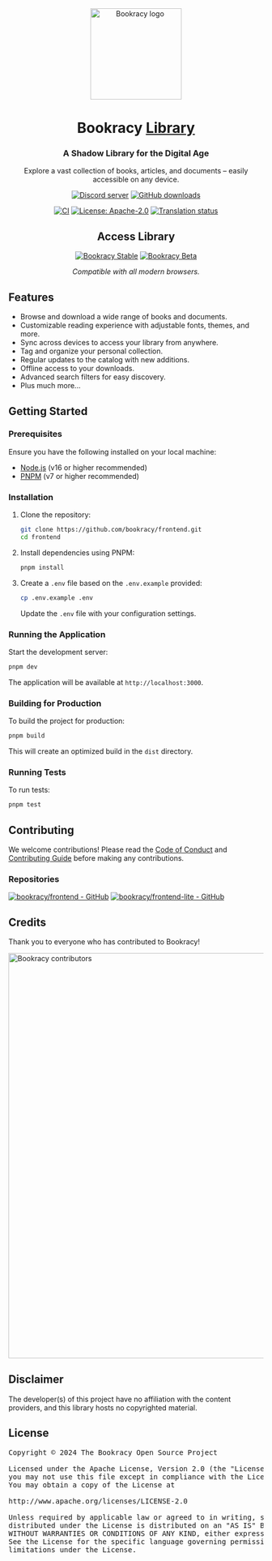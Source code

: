 <div align="center">

<a href="https://bookracy.org">
    <img src="https://lite.bookracy.org/assets/images/banner-logo.png" alt="Bookracy logo" title="Bookracy logo" width="180"/>
</a>

# Bookracy [Library](https://bookracy.org)

### A Shadow Library for the Digital Age

Explore a vast collection of books, articles, and documents – easily accessible on any device.

[![Discord server](https://img.shields.io/discord/1195734228319617024.svg?label=&labelColor=6A7EC2&color=7389D8&logo=discord&logoColor=FFFFFF)](https://discord.gg/bookracy)
[![GitHub downloads](https://img.shields.io/github/downloads/bookracy/frontend/total?label=downloads&labelColor=27303D&color=0D1117&logo=github&logoColor=FFFFFF&style=flat)](https://github.com/bookracy/frontend/releases)

[![CI](https://img.shields.io/github/actions/workflow/status/bookracy/frontend/build_push.yml?labelColor=27303D)](https://github.com/bookracy/frontend/actions/workflows/build_push.yml)
[![License: Apache-2.0](https://img.shields.io/github/license/bookracy/frontend?labelColor=27303D&color=0877d2)](/LICENSE)
[![Translation status](https://img.shields.io/weblate/progress/bookracy?labelColor=27303D&color=946300)](https://hosted.weblate.org/engage/bookracy/)

## Access Library

[![Bookracy Stable](https://img.shields.io/github/release/bookracy/frontend.svg?maxAge=3600&label=Stable&labelColor=06599d&color=043b69)](https://github.com/bookracy/frontend/releases)
[![Bookracy Beta](https://img.shields.io/github/v/release/bookracy/frontend-lite.svg?maxAge=3600&label=Beta&labelColor=2c2c47&color=1c1c39)](https://github.com/bookracy/frontend-lite/releases)

_Compatible with all modern browsers._

</div>

## Features

- Browse and download a wide range of books and documents.
- Customizable reading experience with adjustable fonts, themes, and more.
- Sync across devices to access your library from anywhere.
- Tag and organize your personal collection.
- Regular updates to the catalog with new additions.
- Offline access to your downloads.
- Advanced search filters for easy discovery.
- Plus much more...

## Getting Started

### Prerequisites

Ensure you have the following installed on your local machine:

- [Node.js](https://nodejs.org/) (v16 or higher recommended)
- [PNPM](https://pnpm.io/) (v7 or higher recommended)

### Installation

1. Clone the repository:

   ```sh
   git clone https://github.com/bookracy/frontend.git
   cd frontend
   ```

2. Install dependencies using PNPM:

   ```sh
   pnpm install
   ```

3. Create a `.env` file based on the `.env.example` provided:

   ```sh
   cp .env.example .env
   ```

   Update the `.env` file with your configuration settings.

### Running the Application

Start the development server:

```sh
pnpm dev
```

The application will be available at `http://localhost:3000`.

### Building for Production

To build the project for production:

```sh
pnpm build
```

This will create an optimized build in the `dist` directory.

### Running Tests

To run tests:

```sh
pnpm test
```

## Contributing

We welcome contributions! Please read the [Code of Conduct](./CODE_OF_CONDUCT.md) and [Contributing Guide](./CONTRIBUTING.md) before making any contributions.

### Repositories

[![bookracy/frontend - GitHub](https://github-readme-stats.vercel.app/api/pin/?username=bookracy&repo=frontend&bg_color=161B22&text_color=c9d1d9&title_color=0877d2&icon_color=0877d2&border_radius=8&hide_border=true&description_lines_count=2)](https://github.com/bookracy/frontend/)
[![bookracy/frontend-lite - GitHub](https://github-readme-stats.vercel.app/api/pin/?username=bookracy&repo=frontend-lite&bg_color=161B22&text_color=c9d1d9&title_color=0877d2&icon_color=0877d2&border_radius=8&hide_border=true&description_lines_count=2)](https://github.com/bookracy/frontend-lite/)

## Credits

Thank you to everyone who has contributed to Bookracy!

<a href="https://github.com/bookracy/frontend/graphs/contributors">
    <img src="https://contrib.rocks/image?repo=bookracy/frontend" alt="Bookracy contributors" title="Bookracy contributors" width="800"/>
</a>

## Disclaimer

The developer(s) of this project have no affiliation with the content providers, and this library hosts no copyrighted material.

## License

<pre>
Copyright © 2024 The Bookracy Open Source Project

Licensed under the Apache License, Version 2.0 (the "License");
you may not use this file except in compliance with the License.
You may obtain a copy of the License at

http://www.apache.org/licenses/LICENSE-2.0

Unless required by applicable law or agreed to in writing, software
distributed under the License is distributed on an "AS IS" BASIS,
WITHOUT WARRANTIES OR CONDITIONS OF ANY KIND, either express or implied.
See the License for the specific language governing permissions and
limitations under the License.
</pre>

</div>
